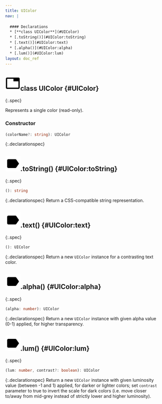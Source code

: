```yaml
---
title: UIColor
nav: |

  #### Declarations
  * [**class UIColor**](#UIColor)
  * [.toString()](#UIColor:toString)
  * [.text()](#UIColor:text)
  * [.alpha()](#UIColor:alpha)
  * [.lum()](#UIColor:lum)
layout: doc_ref
---
```


## ![](/assets/icons/spec-class.svg)class UIColor {#UIColor}
{:.spec}

Represents a single color (read-only).

### Constructor
```typescript
(colorName?: string): UIColor
```
{:.declarationspec}



## ![](/assets/icons/spec-method.svg).toString() {#UIColor:toString}
{:.spec}

```typescript
(): string
```
{:.declarationspec}
Return a CSS-compatible string representation.



## ![](/assets/icons/spec-method.svg).text() {#UIColor:text}
{:.spec}

```typescript
(): UIColor
```
{:.declarationspec}
Return a new `UIColor` instance for a contrasting text color.



## ![](/assets/icons/spec-method.svg).alpha() {#UIColor:alpha}
{:.spec}

```typescript
(alpha: number): UIColor
```
{:.declarationspec}
Return a new `UIColor` instance with given alpha value (0-1) applied, for higher transparency.



## ![](/assets/icons/spec-method.svg).lum() {#UIColor:lum}
{:.spec}

```typescript
(lum: number, contrast?: boolean): UIColor
```
{:.declarationspec}
Return a new `UIColor` instance with given luminosity value (between -1 and 1) applied, for darker or lighter colors; set `contrast` parameter to true to invert the scale for dark colors (i.e. move closer to/away from mid-grey instead of strictly lower and higher luminosity).


